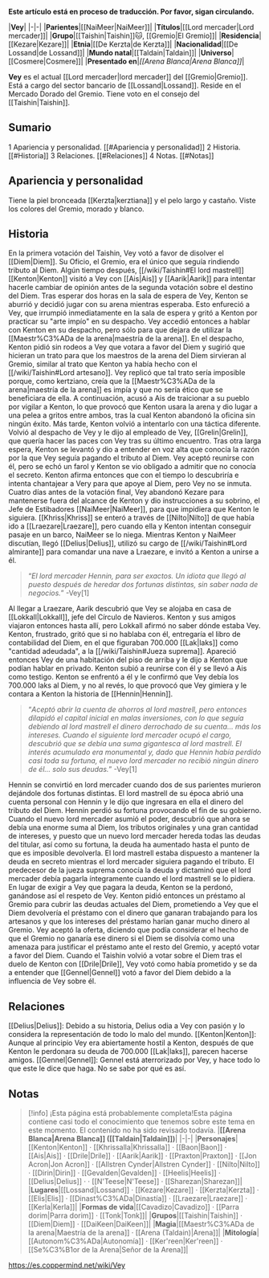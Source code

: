 **Este artículo está en proceso de traducción. Por favor, sigan circulando.**


|**Vey**|
|-|-|
|**Parientes**|[[NaiMeer\|NaiMeer]]|
|**Títulos**|[[Lord mercader\|Lord mercader]]|
|**Grupo**|[[Taishin\|Taishin]]🐱︎, [[Gremio\|El Gremio]]|
|**Residencia**|[[Kezare\|Kezare]]|
|**Etnia**|[[De Kerzta\|de Kerzta]]|
|**Nacionalidad**|[[De Lossand\|de Lossand]]|
|**Mundo natal**|[[Taldain\|Taldain]]|
|**Universo**|[[Cosmere\|Cosmere]]|
|**Presentado en**|*[[Arena Blanca\|Arena Blanca]]*|

**Vey** es el actual [[Lord mercader\|lord mercader]] del [[Gremio\|Gremio]]. Está a cargo del sector bancario de [[Lossand\|Lossand]]. Reside en el Mercado Dorado del Gremio. Tiene voto en el consejo del [[Taishin\|Taishin]].

## Sumario

1 Apariencia y personalidad. [[#Apariencia y personalidad]] 
2 Historia. [[#Historia]] 
3 Relaciones. [[#Relaciones]] 
4 Notas. [[#Notas]] 


## Apariencia y personalidad
Tiene la piel bronceada [[Kerzta\|kerztiana]] y el pelo largo y castaño. Viste los colores del Gremio, morado y blanco.

## Historia
En la primera votación del Taishin, Vey votó a favor de disolver el [[Diem\|Diem]]. Su Oficio, el Gremio, era el único que seguía rindiendo tributo al Diem.
Algún tiempo después, [[/wiki/Taishin#El lord mastrell]] [[Kenton\|Kenton]] visitó a Vey con [[Ais\|Ais]] y [[Aarik\|Aarik]] para intentar hacerle cambiar de opinión antes de la segunda votación sobre el destino del Diem. Tras esperar dos horas en la sala de espera de Vey, Kenton se aburrió y decidió jugar con su arena mientras esperaba. Esto enfureció a Vey, que irrumpió inmediatamente en la sala de espera y gritó a Kenton por practicar su "arte impío" en su despacho. Vey accedió entonces a hablar con Kenton en su despacho, pero sólo para que dejara de utilizar la [[Maestr%C3%ADa de la arena\|maestría de la arena]]. En el despacho, Kenton pidió sin rodeos a Vey que votara a favor del Diem y sugirió que hicieran un trato para que los maestros de la arena del Diem sirvieran al Gremio, similar al trato que Kenton ya había hecho con el [[/wiki/Taishin#Lord artesano]]. Vey replicó que tal trato sería imposible porque, como kertziano, creía que la [[Maestr%C3%ADa de la arena\|maestría de la arena]] es impía y que no sería ético que se beneficiara de ella. A continuación, acusó a Ais de traicionar a su pueblo por vigilar a Kenton, lo que provocó que Kenton usara la arena y dio lugar a una pelea a gritos entre ambos, tras la cual Kenton abandonó la oficina sin ningún éxito.
Más tarde, Kenton volvió a intentarlo con una táctica diferente. Volvió al despacho de Vey y le dijo al empleado de Vey, [[Grelin\|Grelin]], que quería hacer las paces con Vey tras su último encuentro. Tras otra larga espera, Kenton se levantó y dio a entender en voz alta que conocía la razón por la que Vey seguía pagando el tributo al Diem. Vey aceptó reunirse con él, pero se echó un farol y Kenton se vio obligado a admitir que no conocía el secreto. Kenton afirma entonces que con el tiempo lo descubriría e intenta chantajear a Very para que apoye al Diem, pero Vey no se inmuta.
Cuatro días antes de la votación final, Vey abandonó Kezare para mantenerse fuera del alcance de Kenton y dio instrucciones a su sobrino, el Jefe de Estibadores [[NaiMeer\|NaiMeer]], para que impidiera que Kenton le siguiera. [[Khriss\|Khriss]] se enteró a través de [[Nilto\|Nilto]] de que había ido a [[Lraezare\|Lraezare]], pero cuando ella y Kenton intentan conseguir pasaje en un barco, NaiMeer se lo niega. Mientras Kenton y NaiMeer discutían, llegó [[Delius\|Delius]], utilizó su cargo de [[/wiki/Taishin#Lord almirante]] para comandar una nave a Lraezare, e invitó a Kenton a unirse a él.

>“*El lord mercader Hennin, para ser exactos. Un idiota que llegó al puesto después de heredar dos fortunas distintas, sin saber nada de negocios.*”
\-Vey[1]

Al llegar a Lraezare, Aarik descubrió que Vey se alojaba en casa de [[Lokkall\|Lokkall]], jefe del Círculo de Navieros. Kenton y sus amigos viajaron entonces hasta allí, pero Lokkall afirmó no saber dónde estaba Vey. Kenton, frustrado, gritó que si no hablaba con él, entregaría el libro de contabilidad del Diem, en el que figuraban 700.000 [[Lak\|laks]] como "cantidad adeudada", a la [[/wiki/Taishin#Jueza suprema]]. Apareció entonces Vey de una habitación del piso de arriba y le dijo a Kenton que podían hablar en privado. Kenton subió a reunirse con él y se llevó a Ais como testigo. Kenton se enfrentó a él y le confirmó que Vey debía los 700.000 laks al Diem, y no al revés, lo que provocó que Vey gimiera y le contara a Kenton la historia de [[Hennin\|Hennin]].

>“*Aceptó abrir la cuenta de ahorros al lord mastrell, pero entonces dilapidó el capital inicial en malas inversiones, con lo que seguía debiendo al lord mastrell el dinero derrochado de su cuenta… más los intereses. Cuando el siguiente lord mercader ocupó el cargo, descubrió que se debía una suma gigantesca al lord mastrell. El interés acumulado era monumental y, dado que Hennin había perdido casi toda su fortuna, el nuevo lord mercader no recibió ningún dinero de él… solo sus deudas.*”
\-Vey[1]

Hennin se convirtió en lord mercader cuando dos de sus parientes murieron dejándole dos fortunas distintas. El lord mastrell de su época abrió una cuenta personal con Hennin y le dijo que ingresara en ella el dinero del tributo del Diem. Hennin perdió su fortuna provocando el fin de su gobierno. Cuando el nuevo lord mercader asumió el poder, descubrió que ahora se debía una enorme suma al Diem, los tributos originales y una gran cantidad de intereses, y puesto que un nuevo lord mercader hereda todas las deudas del titular, así como su fortuna, la deuda ha aumentado hasta el punto de que es imposible devolverla. El lord mastrell estaba dispuesto a mantener la deuda en secreto mientras el lord mercader siguiera pagando el tributo. El predecesor de la jueza suprema conocía la deuda y dictaminó que el lord mercader debía pagarla íntegramente cuando el lord mastrell se lo pidiera.
En lugar de exigir a Vey que pagara la deuda, Kenton se la perdonó, ganándose así el respeto de Vey. Kenton pidió entonces un préstamo al Gremio para cubrir las deudas actuales del Diem, prometiendo a Vey que el Diem devolvería el préstamo con el dinero que ganaran trabajando para los artesanos y que los intereses del préstamo harían ganar mucho dinero al Gremio. Vey aceptó la oferta, diciendo que podía considerar el hecho de que el Gremio no ganaría ese dinero si el Diem se disolvía como una amenaza para justificar el préstamo ante el resto del Gremio, y aceptó votar a favor del Diem. Cuando el Taishin volvió a votar sobre el Diem tras el duelo de Kenton con [[Drile\|Drile]], Vey votó como había prometido y se da a entender que [[Gennel\|Gennel]] votó a favor del Diem debido a la influencia de Vey sobre él.

## Relaciones
[[Delius\|Delius]]: Debido a su historia, Delius odia a Vey con pasión y lo considera la representación de todo lo malo del mundo.
[[Kenton\|Kenton]]: Aunque al principio Vey era abiertamente hostil a Kenton, después de que Kenton le perdonara su deuda de 700.000 [[Lak\|laks]], parecen hacerse amigos.
[[Gennel\|Gennel]]: Gennel está aterrorizado por Vey, y hace todo lo que este le dice que haga. No se sabe por qué es así.
## Notas

> [!info] ¡Esta página está probablemente completa!Esta página contiene casi todo el conocimiento que tenemos sobre este tema en este momento.
El contenido no ha sido revisado todavía.
|**[[Arena Blanca\|Arena Blanca]] ([[Taldain\|Taldain]])**|
|-|-|
|**Personajes**|[[Kenton\|Kenton]] · [[Khrissalla\|Khrissalla]] · [[Baon\|Baon]] · [[Ais\|Ais]] · [[Drile\|Drile]] · [[Aarik\|Aarik]] · [[Praxton\|Praxton]] · [[Jon Acron\|Jon Acron]] · [[Allstren Cynder\|Allstren Cynder]] · [[Nilto\|Nilto]] · [[Dirin\|Dirin]] · [[Gevalden\|Gevalden]] · [[Heelis\|Heelis]] · [[Delius\|Delius]] ·  · [[N'Teese\|N'Teese]] · [[Sharezan\|Sharezan]]|
|**Lugares**|[[Lossand\|Lossand]] · [[Kezare\|Kezare]] · [[Kerzta\|Kerzta]] · [[Elis\|Elis]] · [[Dinast%C3%ADa\|Dinastía]] · [[Lraezare\|Lraezare]] · [[Kerla\|Kerla]]|
|**Formas de vida**|[[Cavadizo\|Cavadizo]] · [[Parra dorim\|Parra dorim]] · [[Tonk\|Tonk]]|
|**Grupos**|[[Taishin\|Taishin]] · [[Diem\|Diem]] · [[DaiKeen\|DaiKeen]]|
|**Magia**|[[Maestr%C3%ADa de la arena\|Maestría de la arena]] · [[Arena (Taldain)\|Arena]]|
|**Mitología**|[[Autonom%C3%ADa\|Autonomía]] · [[Ker'reen\|Ker'reen]] · [[Se%C3%B1or de la Arena\|Señor de la Arena]]|



https://es.coppermind.net/wiki/Vey